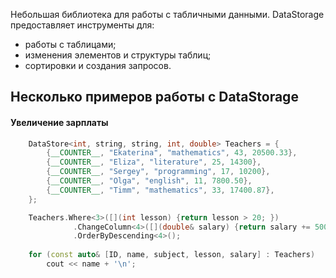 Небольшая библиотека для работы с табличными данными. DataStorage предоставляет инструменты для:
- работы с таблицами;
- изменения элементов и структуры таблиц;
- сортировки и создания запросов.
## Несколько примеров работы с DataStorage
#### Увеличение зарплаты
```C++
	DataStore<int, string, string, int, double> Teachers = { 
		{__COUNTER__, "Ekaterina", "mathematics", 43, 20500.33},
		{__COUNTER__, "Eliza", "literature", 25, 14300},
		{__COUNTER__, "Sergey", "programming", 17, 10200},
		{__COUNTER__, "Olga", "english", 11, 7800.50},
		{__COUNTER__, "Timm", "mathematics", 33, 17400.87},
	};

	Teachers.Where<3>([](int lesson) {return lesson > 20; })
		      .ChangeColumn<4>([](double& salary) {return salary += 5000; })
		      .OrderByDescending<4>();
 
	for (const auto& [ID, name, subject, lesson, salary] : Teachers)
		cout << name + '\n';
```
